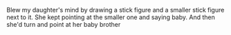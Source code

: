 Blew my daughter's mind by drawing a stick figure and a smaller stick figure next to it. She kept pointing at the smaller one and saying baby. And then she'd turn and point at her baby brother

